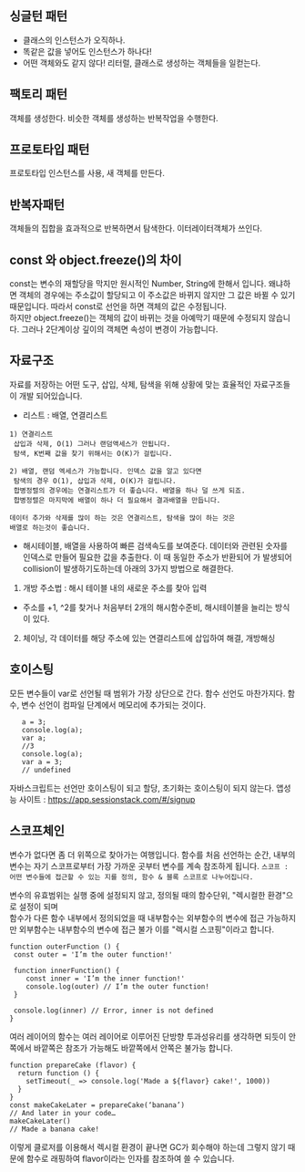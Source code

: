  ## 싱글턴 패턴
  - 클래스의 인스턴스가 오직하나.
  - 똑같은 값을 넣어도 인스턴스가 하나다! 
  - 어떤 객체와도 같지 않다! 리터럴, 클래스로 생성하는 객체들을 일컫는다.  

 ## 팩토리 패턴
 객체를 생성한다. 비슷한 객체를 생성하는 반복작업을 수행한다. 

 ## 프로토타입 패턴
 프로토타입 인스턴스를 사용, 새 객체를 만든다. 

 ## 반복자패턴
 객체들의 집합을 효과적으로 반복하면서 탐색한다. 이터레이터객체가 쓰인다.  

 ## const 와 object.freeze()의 차이
 const는 변수의 재할당을 막지만 원시적인 Number, String에 한해서 입니다. 왜냐하면 객체의 경우에는 주소값이 할당되고 이 주소값은 바뀌지 않지만 그 값은 바뀔 수 있기 때문입니다. 따라서 const로 선언을 하면 객체의 값은 수정됩니다.  
 하지만 object.freeze()는 객체의 값이 바뀌는 것을 아예막기 때문에 수정되지 않습니다. 그러나 2단계이상 깊이의 객체면 속성이 변경이 가능합니다. 
 

 ## 자료구조
 자료를 저장하는 어떤 도구, 삽입, 삭제, 탐색을 위해 상황에 맞는 효율적인 자료구조들이 개발 되어있습니다.

  - 리스트 : 배열, 연결리스트
  ``` 
  1) 연결리스트
   삽입과 삭제, O(1) 그러나 랜덤액세스가 안됩니다. 
   탐색, K번째 값을 찾기 위해서는 O(K)가 걸립니다. 
  
  2) 배열, 랜덤 엑세스가 가능합니다. 인덱스 값을 알고 있다면
   탐색의 경우 O(1), 삽입과 삭제, O(K)가 걸립니다. 
   합병정렬의 경우에는 연결리스트가 더 좋습니다. 배열을 하나 덜 쓰게 되죠.
   합병정렬은 마지막에 배열이 하나 더 필요해서 결과배열을 만듭니다. 
  
  데이터 추가와 삭제를 많이 하는 것은 연결리스트, 탐색을 많이 하는 것은 
  배열로 하는것이 좋습니다. 
  
  ```
  - 해시테이블, 배열을 사용하여 빠른 검색속도를 보여준다. 데이터와 관련된 숫자를 인덱스로 만들어 필요한 값을 추출한다. 이 때 동일한 주소가 반환되어 가 발생되어 collision이 발생하기도하는데 아래의 3가지 방법으로 해결한다. 
  1) 개방 주소법 : 해시 테이블 내의 새로운 주소를 찾아 입력 
   - 주소를 +1, ^2를 찾거나 처음부터 2개의 해시함수준비, 해시테이블을 늘리는 방식이 있다. 
  2) 체이닝, 각 데이터를 해당 주소에 있는 연결리스트에 삽입하여 해결, 개방해싱  
 ## 호이스팅 
 모든 변수들이 var로 선언될 때 범위가 가장 상단으로 간다. 
 함수 선언도 마찬가지다. 
 함수, 변수 선언이 컴파일 단계에서 메모리에 추가되는 것이다. 
 ```
    a = 3;
    console.log(a);
    var a; 
    //3
    console.log(a);
    var a = 3;
    // undefined
 ```
 자바스크립트는 선언만 호이스팅이 되고 할당, 초기화는 호이스팅이 되지 않는다. 
 앱성능 사이트 : https://app.sessionstack.com/#/signup 

 ## 스코프체인
 변수가 없다면 좀 더 위쪽으로 찾아가는 여행입니다.
 함수를 처음 선언하는 순간, 내부의 변수는 자기 스코프로부터 가장 가까운 곳부터 변수를 계속 참조하게 됩니다. 
 `스코프 : 어떤 변수들에 접근할 수 있는 지를 정의, 함수 & 블록 스코프로 나누어집니다.`
 
 변수의 유효범위는 실행 중에 설정되지 않고, 정의될 때의 함수단위, "렉시컬한 환경"으로 설정이 되며    
 함수가 다른 함수 내부에서 정의되었을 때 내부함수는 외부함수의 변수에 접근 가능하지만
 외부함수는 내부함수의 변수에 접근 불가 
 이를 "렉시컬 스코핑"이라고 합니다.
 ```
 function outerFunction () {
  const outer = 'I’m the outer function!'
    
  function innerFunction() {
     const inner = 'I’m the inner function!'
     console.log(outer) // I’m the outer function!
  }
    
  console.log(inner) // Error, inner is not defined
}
```
여러 레이어의 함수는 여러 레이어로 이루어진 단방향 투과성유리를 생각하면 되듯이 안쪽에서 바깥쪽은 참조가 가능해도 바깥쪽에서 안쪽은 불가능
합니다.

```
function prepareCake (flavor) {
  return function () {
    setTimeout(_ => console.log('Made a ${flavor} cake!', 1000))
  }
}
const makeCakeLater = prepareCake(‘banana’)
// And later in your code…
makeCakeLater()
// Made a banana cake!
```  

이렇게 클로저를 이용해서 렉시컬 환경이 끝나면 GC가 회수해야 하는데 그렇지 않기 때문에 함수로 래핑하여 flavor이라는 인자를 참조하여 쓸 수 있습니다.


